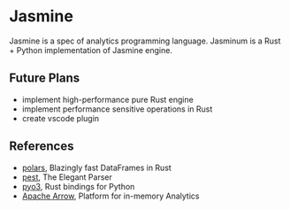# Jasmine

Jasmine is a spec of analytics programming language. Jasminum is a Rust + Python implementation of Jasmine engine.

## Future Plans

- implement high-performance pure Rust engine
- implement performance sensitive operations in Rust
- create vscode plugin

## References

- [polars](https://pola.rs/), Blazingly fast DataFrames in Rust
- [pest](https://pest.rs/), The Elegant Parser
- [pyo3](https://pyo3.rs/), Rust bindings for Python
- [Apache Arrow](https://arrow.apache.org/), Platform for in-memory Analytics
